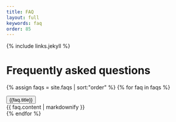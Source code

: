 ```yaml
---
title: FAQ
layout: full
keywords: faq
order: 85
---
```


{% include links.jekyll %}

Frequently asked questions
==========================

{% assign faqs = site.faqs | sort:"order" %}
{% for faq in faqs %}
  <div class="w3-card-2 w3-margin">
    <button onclick="OpenClose('{{faq.id}}')" class="w3-btn-block w3-theme w3-left-align">{{faq.title}}</button>
    <div id="{{faq.id}}" class="w3-container w3-hide w3-border w3-padding">
      {{ faq.content | markdownify }}
    </div>
  </div>
{% endfor %}

<script>
  function OpenClose(id) {
    var x = document.getElementById(id);
    if (x.className.indexOf("w3-show") == -1) {
      x.classList.add("w3-show");
    } else {
      x.classList.remove("w3-show");
    }
  }
</script>